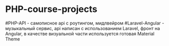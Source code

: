 # PHP-course-projects
#PHP-API - самописное api с роутингом, мидлвейром
#Laravel-Angular - музыкальный сервис, api написан с использованием Laravel, фронт на Angular, в качестве визуальной части используется готовая Material Theme

